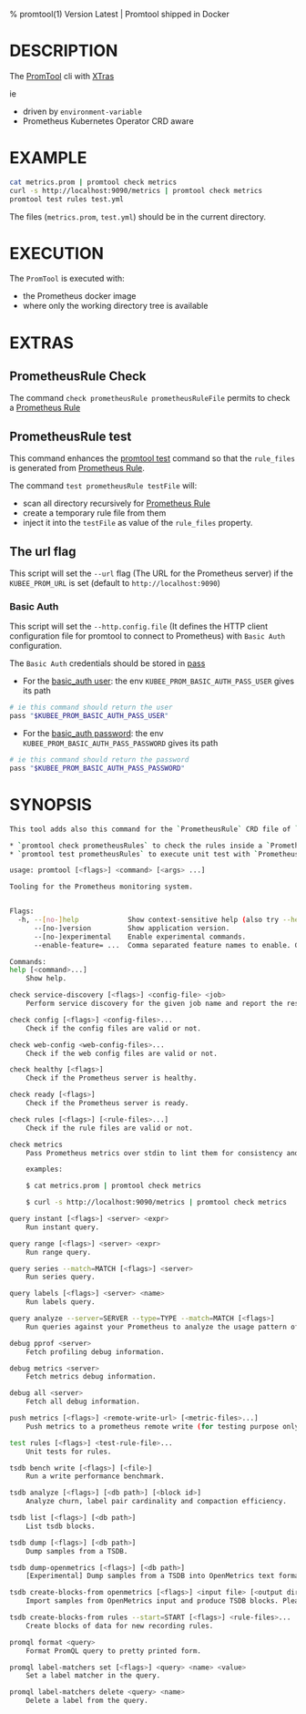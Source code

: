 % promtool(1) Version Latest | Promtool shipped in Docker
# DESCRIPTION

The [PromTool](https://prometheus.io/docs/prometheus/latest/command-line/promtool/) cli  with [XTras](#extras)

ie
* driven by `environment-variable`
* Prometheus Kubernetes Operator CRD aware

# EXAMPLE


```bash
cat metrics.prom | promtool check metrics
curl -s http://localhost:9090/metrics | promtool check metrics
promtool test rules test.yml
```
The files (`metrics.prom`, `test.yml`) should be in the current directory.



# EXECUTION

The `PromTool` is executed with:
* the Prometheus docker image 
* where only the working directory tree is available

# EXTRAS

## PrometheusRule Check

The command `check prometheusRule prometheusRuleFile` permits to check a [Prometheus Rule](https://prometheus-operator.dev/docs/api-reference/api/#monitoring.coreos.com/v1.PrometheusRule)

## PrometheusRule test

This command enhances the [promtool test](https://prometheus.io/docs/prometheus/latest/command-line/promtool/#promtool-test) command so that the
`rule_files` is generated from [Prometheus Rule](https://prometheus-operator.dev/docs/api-reference/api/#monitoring.coreos.com/v1.PrometheusRule).

The command `test prometheusRule testFile` will:
* scan all directory recursively for [Prometheus Rule](https://prometheus-operator.dev/docs/api-reference/api/#monitoring.coreos.com/v1.PrometheusRule)
* create a temporary rule file from them
* inject it into the `testFile` as value of the `rule_files` property.

## The url flag

This script will set the `--url` flag (The URL for the Prometheus server) 
if the `KUBEE_PROM_URL` is set (default to `http://localhost:9090`)

### Basic Auth

This script will set the `--http.config.file` (It defines the HTTP client configuration file for promtool to connect to Prometheus)
with `Basic Auth` configuration.

The `Basic Auth` credentials should be stored in [pass](https://www.passwordstore.org/)

* For the [basic_auth user](https://prometheus.io/docs/alerting/latest/configuration/#http_config): the env `KUBEE_PROM_BASIC_AUTH_PASS_USER` gives its path  
```bash
# ie this command should return the user
pass "$KUBEE_PROM_BASIC_AUTH_PASS_USER"
```
* For the [basic_auth password](https://prometheus.io/docs/alerting/latest/configuration/#http_config): the env `KUBEE_PROM_BASIC_AUTH_PASS_PASSWORD` gives its path 
```bash
# ie this command should return the password
pass "$KUBEE_PROM_BASIC_AUTH_PASS_PASSWORD"
```

# SYNOPSIS

```bash
This tool adds also this command for the `PrometheusRule` CRD file of `Prometheus Operator`

* `promtool check prometheusRules` to check the rules inside a `PrometheusRule`
* `promtool test prometheusRules` to execute unit test with `PrometheusRule` as source of rules.

usage: promtool [<flags>] <command> [<args> ...]

Tooling for the Prometheus monitoring system.


Flags:
  -h, --[no-]help            Show context-sensitive help (also try --help-long and --help-man).
      --[no-]version         Show application version.
      --[no-]experimental    Enable experimental commands.
      --enable-feature= ...  Comma separated feature names to enable. Currently unused.

Commands:
help [<command>...]
    Show help.

check service-discovery [<flags>] <config-file> <job>
    Perform service discovery for the given job name and report the results, including relabeling.

check config [<flags>] <config-files>...
    Check if the config files are valid or not.

check web-config <web-config-files>...
    Check if the web config files are valid or not.

check healthy [<flags>]
    Check if the Prometheus server is healthy.

check ready [<flags>]
    Check if the Prometheus server is ready.

check rules [<flags>] [<rule-files>...]
    Check if the rule files are valid or not.

check metrics
    Pass Prometheus metrics over stdin to lint them for consistency and correctness.

    examples:

    $ cat metrics.prom | promtool check metrics

    $ curl -s http://localhost:9090/metrics | promtool check metrics

query instant [<flags>] <server> <expr>
    Run instant query.

query range [<flags>] <server> <expr>
    Run range query.

query series --match=MATCH [<flags>] <server>
    Run series query.

query labels [<flags>] <server> <name>
    Run labels query.

query analyze --server=SERVER --type=TYPE --match=MATCH [<flags>]
    Run queries against your Prometheus to analyze the usage pattern of certain metrics.

debug pprof <server>
    Fetch profiling debug information.

debug metrics <server>
    Fetch metrics debug information.

debug all <server>
    Fetch all debug information.

push metrics [<flags>] <remote-write-url> [<metric-files>...]
    Push metrics to a prometheus remote write (for testing purpose only).

test rules [<flags>] <test-rule-file>...
    Unit tests for rules.

tsdb bench write [<flags>] [<file>]
    Run a write performance benchmark.

tsdb analyze [<flags>] [<db path>] [<block id>]
    Analyze churn, label pair cardinality and compaction efficiency.

tsdb list [<flags>] [<db path>]
    List tsdb blocks.

tsdb dump [<flags>] [<db path>]
    Dump samples from a TSDB.

tsdb dump-openmetrics [<flags>] [<db path>]
    [Experimental] Dump samples from a TSDB into OpenMetrics text format, excluding native histograms and staleness markers, which are not representable in OpenMetrics.

tsdb create-blocks-from openmetrics [<flags>] <input file> [<output directory>]
    Import samples from OpenMetrics input and produce TSDB blocks. Please refer to the storage docs for more details.

tsdb create-blocks-from rules --start=START [<flags>] <rule-files>...
    Create blocks of data for new recording rules.

promql format <query>
    Format PromQL query to pretty printed form.

promql label-matchers set [<flags>] <query> <name> <value>
    Set a label matcher in the query.

promql label-matchers delete <query> <name>
    Delete a label from the query.


```

